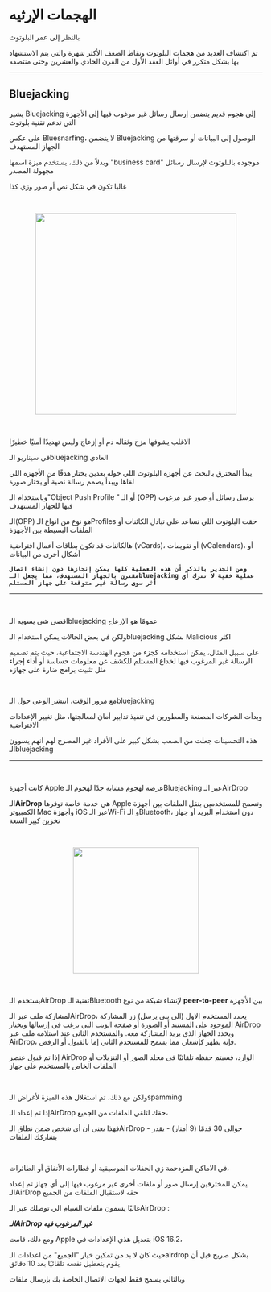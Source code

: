 # الهجمات الإرثيه

بالنظر إلى عمر البلوتوث

تم اكتشاف العديد من هجمات البلوتوث ونقاط الضعف الأكثر شهرة والتي يتم الاستشهاد بها بشكل متكرر في أوائل العقد الأول من القرن الحادي والعشرين وحتى منتصفه

<hr>

## Bluejacking 

يشير Bluejacking إلى هجوم قديم يتضمن إرسال رسائل غير مرغوب فيها إلى الأجهزة التي تدعم تقنية بلوتوث

على عكس Bluesnarfing، لا يتضمن Bluejacking الوصول إلى البيانات أو سرقتها من الجهاز المستهدف

وبدلاً من ذلك، يستخدم ميزة اسمها "business card" موجوده بالبلوتوث لإرسال رسائل مجهولة المصدر

غالبا تكون في شكل نص أو صور وزي كذا

<br>

<p align="center">
  <img src="https://academy.hackthebox.com/storage/modules/230/K600i_Bluejacked.jpg" width="400">
</p>

<br> 

الاغلب يشوفها مزح وثقاله دم أو إزعاج وليس تهديدًا أمنيًا خطيرًا

في سيناريو الـbluejacking العادي

يبدأ المخترق بالبحث عن أجهزة البلوتوث اللي حوله بعدين يختار هدفًا من الأجهزة اللي لقاها ويبدأ يصمم رسالة نصية أو يختار صورة 


وباستخدام الـ"Object Push Profile " أو الـ (OPP) يرسل رسائل أو صور غير مرغوب فيها للجهاز المستهدف


الـ(OPP) هو نوع من انواع الـProfiles حقت البلوتوث اللي تساعد على تبادل الكائنات أو الملفات البسيطة بين الأجهزة

هالكائنات قد تكون بطاقات أعمال افتراضية (vCards)، أو تقويمات (vCalendars)،  أو أشكال أخرى من البيانات

**``` ومن الجدير بالذكر أن هذه العملية كلها يمكن إنجازها دون إنشاء اتصال مقترن بالجهاز المستهدف، مما يجعل الـbluejacking عملية خفية لا تترك أي أثر سوى رسالة غير متوقعة على جهاز المستلم ```**


<hr>


<br>

اقصى شي يسويه الـbluejacking عمومًا هو الإزعاج

ولكن في بعض الحالات يمكن استخدام الـbluejacking بشكل Malicious اكثر

على سبيل المثال، يمكن استخدامه كجزء من هجوم الهندسة الاجتماعية، حيث يتم تصميم الرسالة غير المرغوب فيها لخداع المستلم للكشف عن معلومات حساسة أو أداء إجراء مثل تثبيت برامج ضارة على جهازه

<br>

مع مرور الوقت، انتشر الوعي حول الـbluejacking

وبدأت الشركات المصنعة والمطورين في تنفيذ تدابير أمان لمعالجتها، مثل تغيير الإعدادات الافتراضية

هذه التحسينات جعلت من الصعب بشكل كبير على الأفراد غير المصرح لهم انهم يسوون الـbluejacking
<hr>

<br>

كانت أجهزة Apple عرضة لهجوم مشابه جدًا لهجوم الـBluejacking عبر الـAirDrop

الـ**AirDrop** هي خدمة خاصة توفرها Apple وتسمح للمستخدمين بنقل الملفات بين أجهزة الكمبيوتر Mac وأجهزة iOS عبر الـWi-Fi و الـBluetooth، دون استخدام البريد أو جهاز تخزين كبير السعة

<br>

<p align="center">
  <img src="https://academy.hackthebox.com/storage/modules/230/ios-16-iphone-13-pro-receive-airdrop.png" width="250">
</p>

<br>

يستخدم الـAirDrop تقنية الـBluetooth لإنشاء شبكة من نوع  **peer-to-peer** بين الأجهزة

 لمشاركة ملف عبر الـAirDrop، يحدد المستخدم الاول (الي يبي يرسل) زر المشاركة الموجود على المستند أو الصورة أو صفحة الويب التي يرغب في إرسالها ويختار AirDrop ويحدد الجهاز الذي يريد المشاركة معه. 
والمستخدم الثاني عند استلامه ملف عبر AirDrop، فإنه يظهر كإشعار، مما يسمح للمستخدم الثاني إما بالقبول أو الرفض.

إذا تم قبول عنصر AirDrop الوارد، فسيتم حفظه تلقائيًا في مجلد الصور أو التنزيلات أو الملفات الخاص بالمستخدم على جهاز

<br>

ولكن مع ذلك، تم استغلال هذه الميزة لأغراض الـspamming

إذا تم إعداد الـAirDrop حقك لتلقي الملفات من الجميع،

فهذا يعني أن أي شخص ضمن نطاق الـAirDrop - حوالي 30 قدمًا (9 أمتار) - يقدر يشاركك الملفات

<br>

في الاماكن المزدحمة زي الحفلات الموسيقية أو قطارات الأنفاق أو الطائرات،

يمكن للمخترقين إرسال صور أو ملفات أخرى غير مرغوب فيها إلى أي جهاز تم إعداد الـAirDrop حقه لاستقبال الملفات من الجميع

 غالبًا يسمون ملفات السبام الي توصلك عبر الـAirDrop :
 
 _**الـAirDrop غير المرغوب فيه**_ 
 
 ومع ذلك، قامت Apple بتعديل هذي الإعدادات في iOS 16.2،
 
 حيث كان لا بد من تمكين خيار "الجميع" من اعدادات الـairdrop بشكل صريح قبل أن يقوم بتعطيل نفسه تلقائيًا بعد 10 دقائق
 
 وبالتالي يسمح فقط لجهات الاتصال الخاصة بك بإرسال ملفات

